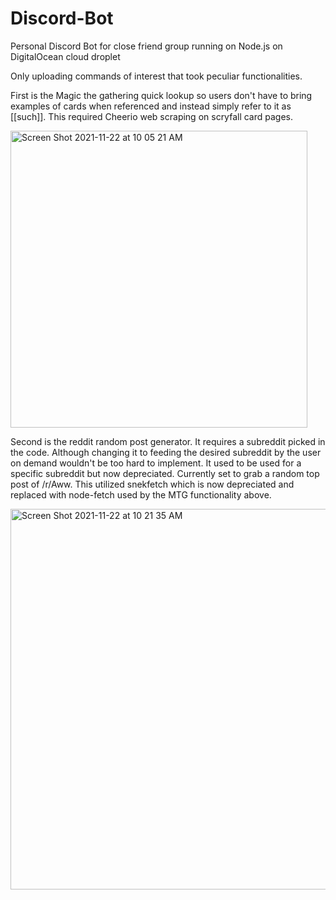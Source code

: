 # Discord-Bot
Personal Discord Bot for close friend group running on Node.js on DigitalOcean cloud droplet

Only uploading commands of interest that took peculiar functionalities.

First is the Magic the gathering quick lookup so users don't have to bring examples of cards when referenced and instead simply refer to it as [[such]].
This required Cheerio web scraping on scryfall card pages.

<img width="475" alt="Screen Shot 2021-11-22 at 10 05 21 AM" src="https://user-images.githubusercontent.com/43052212/142885040-231d1009-99fd-4ffc-bd97-285500874c39.png">

Second is the reddit random post generator. It requires a subreddit picked in the code. Although changing it to feeding the desired subreddit by the user on demand wouldn't be too hard to implement. It used to be used for a specific subreddit but now depreciated. Currently set to grab a random top post of /r/Aww.
This utilized snekfetch which is now depreciated and replaced with node-fetch used by the MTG functionality above.

<img width="609" alt="Screen Shot 2021-11-22 at 10 21 35 AM" src="https://user-images.githubusercontent.com/43052212/142888376-20895ff2-78c9-4c75-a316-543c4024b778.png">
